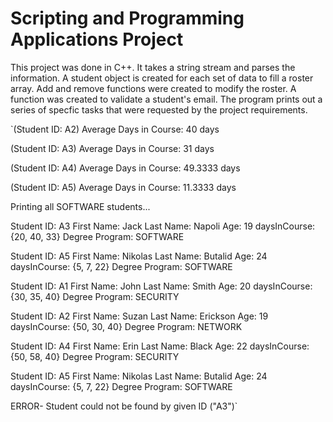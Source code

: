 # **Scripting and Programming Applications Project**

This project was done in C++. It takes a string stream and parses the information. A student object is created for each set of data to fill a roster array. Add and remove functions were created to modify the roster. A function was created to validate a student's email. The program prints out a series of specfic tasks that were requested by the project requirements.

`(Student ID: A2) Average Days in Course: 40 days

(Student ID: A3) Average Days in Course: 31 days

(Student ID: A4) Average Days in Course: 49.3333 days

(Student ID: A5) Average Days in Course: 11.3333 days


Printing all SOFTWARE students...

Student ID: A3   First Name: Jack        Last Name: Napoli       Age: 19         daysInCourse: {20, 40, 33}     Degree Program: SOFTWARE

Student ID: A5   First Name: Nikolas     Last Name: Butalid      Age: 24         daysInCourse: {5, 7, 22}       Degree Program: SOFTWARE

Student ID: A1   First Name: John        Last Name: Smith        Age: 20         daysInCourse: {30, 35, 40}     Degree Program: SECURITY

Student ID: A2   First Name: Suzan       Last Name: Erickson     Age: 19         daysInCourse: {50, 30, 40}     Degree Program: NETWORK

Student ID: A4   First Name: Erin        Last Name: Black        Age: 22         daysInCourse: {50, 58, 40}     Degree Program: SECURITY

Student ID: A5   First Name: Nikolas     Last Name: Butalid      Age: 24         daysInCourse: {5, 7, 22}       Degree Program: SOFTWARE

ERROR- Student could not be found by given ID ("A3")`
